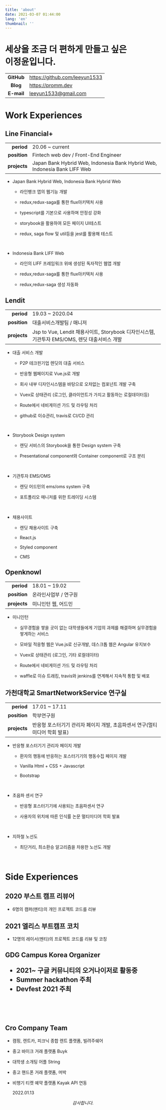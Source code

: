 ```yaml
---
title: 'about'
date: 2021-03-07 01:44:00
lang: 'en'
thumbnail: ''
---
```


<h1 class='title'>
세상을 조금 더 편하게 만들고 싶은 <br/>
이정윤입니다. 
</h1>

|            |                                 |
| :--------: | ------------------------------- |
| **GitHub** | <https://github.com/leeyun1533> |
|  **Blog**  | <https://promm.dev>             |
| **E-mail** | leeyun1533@gmail.com            |

<h1>
<span class='highlight'>Work Experiences</span>
</h1>

<h2 class='no-border line'>Line Financial+ </h2>

|              |                                                                           |
| -----------: | ------------------------------------------------------------------------- |
|   **period** | 20.06 ~ current                                                           |
| **position** | Fintech web dev / Front-End Engineer                                      |
| **projects** | Japan Bank Hybrid Web, Indonesia Bank Hybrid Web, Indonesia Bank LIFF Web |

- Japan Bank Hybrid Web, Indonesia Bank Hybrid Web

  - 라인뱅크 앱의 웹기능 개발

  - redux,redux-saga를 통한 flux아키텍처 사용

  - typescript를 기본으로 사용하며 안정성 강화

  - storybook을 활용하여 모든 페이지 UI테스트

  - redux, saga flow 및 util등을 jest를 활용해 테스트

<br/>

- Indonesia Bank LIFF Web

  - 라인의 LIFF 프레임워크 위에 생성된 독자적인 웹앱 개발

  - redux,redux-saga를 통한 flux아키텍처 사용

  - redux,redux-saga 생성 자동화

<h2 class='no-border lendit'>Lendit </h2>

|              |                                                                                               |
| -----------: | --------------------------------------------------------------------------------------------- |
|   **period** | 19.03 ~ 2020.04                                                                               |
| **position** | 대출서비스개발팀 / 매니저                                                                     |
| **projects** | Jsp to Vue, Lendit 채용사이트, Storybook 디자인시스템, 기관투자 EMS/OMS, 렌딧 대출서비스 개발 |

- 대출 서비스 개발

  - P2P 테크핀기업 렌딧의 대출 서비스

  - 반응형 웹페이지로 Vue.js로 개발

  - 회사 내부 디자인시스템을 바탕으로 오차없는 컴포넌트 개발 구축

  - Vuex로 상태관리 (로그인, 클라이언트가 가지고 활동하는 로컬데이터등)

  - Route에서 네비게이션 가드 및 라우팅 처리

  - github로 이슈관리, travis로 CI/CD 관리

<br/>

- Storybook Design system

  - 렌딧 서비스의 Storybook을 통한 Design system 구축

  - Presentational component와 Container component로 구조 분리

  <br/>

* 기관투자 EMS/OMS

  - 렌딧 어드민의 ems/oms system 구축

  - 포트폴리오 매니저를 위한 트레이딩 시스템

  <br/>

* 채용사이트

  - 렌딧 채용사이트 구축

  - React.js

  - Styled component

  - CMS

<h2 class='no-border openknowl'>Openknowl </h2>

|              |                       |
| -----------: | --------------------- |
|   **period** | 18.01 ~ 19.02         |
| **position** | 온라인사업부 / 연구원 |
| **projects** | 미니인턴 웹, 어드민   |

- 미니인턴

  - 실무경험을 쌓을 곳이 없는 대학생들에게 기업의 과제를 해결하며 실무경험을 쌓게하는 서비스

  - 모바일 적응형 웹은 Vue.js로 신규개발, 데스크톱 웹은 Angular 유지보수

  - Vuex로 상태관리 (로그인, 기타 로컬데이터)

  - Route에서 네비게이션 가드 및 라우팅 처리

  - waffle로 이슈 트래킹, travis와 jenkins를 연계해서 지속적 통합 및 배포

<h2 class='no-border'>가천대학교 SmartNetworkService 연구실 </h2>

|              |                                                                             |
| -----------: | --------------------------------------------------------------------------- |
|   **period** | 17.01 ~ 17.11                                                               |
| **position** | 학부연구원                                                                  |
| **projects** | 반응형 포스터기기 관리자 페이지 개발, 초음파센서 연구(멀티미디어 학회 발표) |

- 반응형 포스터기기 관리자 페이지 개발

  - 환자의 행동에 반응하는 포스터기기의 행동수집 페이지 개발

  - Vanilla Html + CSS + Javascript

  - Bootstrap

<br/>

- 초음파 센서 연구

  - 반응형 포스터기기에 사용되는 초음파센서 연구

  - 사용자의 위치에 따른 인식률 논문 멀티미디어 학회 발표

<br/>

- 지하철 노선도

  - 최단거리, 최소환승 알고리즘을 차용한 노선도 개발

<br/>

<h1>
<span class='highlight'>Side Experiences</span>
</h1>

<h2> 2020 부스트 캠프 리뷰어 </h2>

- 6명의 캠퍼(멘티)의 개인 프로젝트 코드를 리뷰

<h2> 2021 엘리스 부트캠프 코치 </h2>

- 12명의 레이서(멘티)의 프로젝트 코드를 리뷰 및 코칭

<h2> GDG Campus Korea Organizer

- 2021~ 구글 커뮤니티의 오거나이저로 활동중
- Summer hackathon 주최
- Devfest 2021 주최

<br/><br/>

<h2>Cro Company Team</h2>

- 캠핑, 렌트카, 피크닉 종합 렌트 플랫폼, 빌려주쉐어

- 중고 바이크 거래 플랫폼 Buyk

- 대학생 소개팅 어플 String

- 중고 핸드폰 거래 플랫폼, 머박

- 비행기 티켓 예약 플랫폼 Kayak API 연동

  2022.01.13

<div align="center" class="final">

_감사합니다._

</div>
